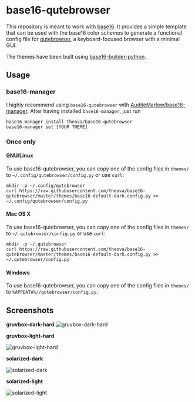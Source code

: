 # base16-qutebrowser

This repository is meant to work with
[base16](https://github.com/chriskempson/base16).
It provides a simple template that can be used with the base16 color schemes to generate a functional config file for
[qutebrowser](https://qutebrowser.org), a keyboard-focused browser with a minimal GUI.

The themes have been built using [base16-builder-python](https://github.com/InspectorMustache/base16-builder-python).
## Usage
### base16-manager
I highly recommend using `base16-qutebrowser` with [AuditeMarlow/base16-manager](https://github.com/AuditeMarlow/base16-manager). After having installed `base16-manager`, just run
```
base16-manager install theova/base16-qutebrowser
base16-manager set [YOUR THEME]
```

### Once only
#### GNU/Linux
To use base16-qutebrowser, you can copy one of the config files in `themes/` to `~/.config/qutebrowser/config.py` or use `curl`:

```
mkdir -p ~/.config/qutebrowser
curl https://raw.githubusercontent.com/theova/base16-qutebrowser/master/themes/base16-default-dark.config.py >> ~/.config/qutebrowser/config.py
```

#### Mac OS X
To use base16-qutebrowser, you can copy one of the config files in `themes/` to `~/.qutebrowser/config.py` or use `curl`:

```
mkdir -p ~/.qutebrowser
curl https://raw.githubusercontent.com/theova/base16-qutebrowser/master/themes/base16-default-dark.config.py >> ~/.qutebrowser/config.py
```

#### Windows
To use base16-qutebrowser, you can copy one of the config files in `themes/` to `%APPDATA%//qutebrowser/config.py`.


## Screenshots

**gruvbox-dark-hard**
![gruvbox-dark-hard](https://raw.githubusercontent.com/wiki/theova/base16-qutebrowser/screenshots/gruvbox-dark-hard.png "gruvbox-dark-hard")

**gruvbox-light-hard**

![gruvbox-light-hard](https://raw.githubusercontent.com/wiki/theova/base16-qutebrowser/screenshots/gruvbox-light-hard.png "gruvbox-light-hard")


**solarized-dark**

![solarized-dark](https://raw.githubusercontent.com/wiki/theova/base16-qutebrowser/screenshots/solarized-dark.png "solarized-dark")


**solarized-light**

![solarized-light](https://raw.githubusercontent.com/wiki/theova/base16-qutebrowser/screenshots/solarized-light.png "solarized-light")

